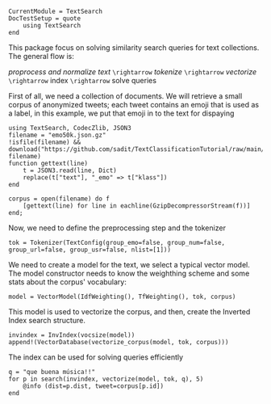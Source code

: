 ```@meta

CurrentModule = TextSearch
DocTestSetup = quote
    using TextSearch
end
```
This package focus on solving similarity search queries for text collections. 
The general flow is:

 _proprocess and normalize text_ ``\rightarrow`` _tokenize_ ``\rightarrow`` _vectorize_ ``\rightarrow`` index ``\rightarrow`` solve queries


First of all, we need a collection of documents. We will retrieve a small corpus of anonymized tweets; each tweet contains an emoji that is used as a label, in this example, we put that emoji in to the text for dispaying

```@repl Search
using TextSearch, CodecZlib, JSON3
filename = "emo50k.json.gz"
!isfile(filename) && download("https://github.com/sadit/TextClassificationTutorial/raw/main/data/emo50k.json.gz", filename)
function gettext(line)
    t = JSON3.read(line, Dict)
    replace(t["text"], "_emo" => t["klass"])
end

corpus = open(filename) do f
    [gettext(line) for line in eachline(GzipDecompressorStream(f))]
end;
```

Now, we need to define the preprocessing step and the tokenizer

```@repl Search
tok = Tokenizer(TextConfig(group_emo=false, group_num=false, group_url=false, group_usr=false, nlist=[1]))
```

We need to create a model for the text, we select a typical vector model. The model constructor needs to know the weighthing scheme and some stats about the corpus' vocabulary:
```@repl Search
model = VectorModel(IdfWeighting(), TfWeighting(), tok, corpus)
```

This model is used to vectorize the corpus, and then, create the Inverted Index search structure.
```@repl Search
invindex = InvIndex(vocsize(model))
append!(VectorDatabase(vectorize_corpus(model, tok, corpus)))
```

The index can be used for solving queries efficiently
```@repl Search
q = "que buena música!!"
for p in search(invindex, vectorize(model, tok, q), 5)
    @info (dist=p.dist, tweet=corpus[p.id])
end
```
